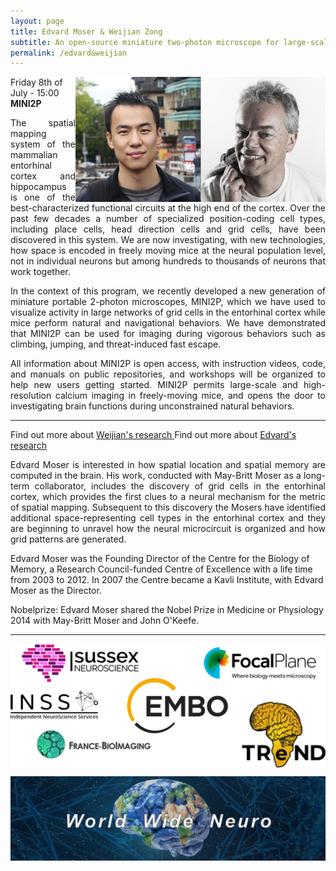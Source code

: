 ```yaml
---
layout: page
title: Edvard Moser & Weijian Zong
subtitle: An open-source miniature two-photon microscope for large-scale calcium imaging in freely moving mice
permalink: /edvard&weijian
---
```


<img align="right" width="200" src="./assets/Thumbnails/Edvard.jpg"/>
<img align="right" width="200" src="./assets/Thumbnails/Weijian.jpg"/>

Friday 8th of July - 15:00  
<strong> MINI2P </strong>



<p style='text-align: justify;'>
The spatial mapping system of the mammalian entorhinal cortex and hippocampus is one of the best-characterized functional circuits at the high end of the cortex. Over the past few decades a number of specialized position-coding cell types, including place cells, head direction cells and grid cells, have been discovered in this system. We are now investigating, with new technologies, how space is encoded in freely moving mice at the neural population level, not in individual neurons but among hundreds to thousands of neurons that work together.
</p>

<p style='text-align: justify;'>
 In the context of this program, we recently developed a new generation of miniature portable 2-photon microscopes, MINI2P, which we have used to visualize activity in large networks of grid cells in the entorhinal cortex while mice perform natural and navigational behaviors. We have demonstrated that MINI2P can be used for imaging during vigorous behaviors such as climbing, jumping, and threat-induced fast escape.
</p>

<p style='text-align: justify;'>
All information about MINI2P is open access, with instruction videos, code, and manuals on public repositories, and workshops will be organized to help new users getting started. MINI2P permits large-scale and high-resolution calcium imaging in freely-moving mice, and opens the door to investigating brain functions during unconstrained natural behaviors.
</p>

---

Find out more about <a href="https://www.ntnu.edu/employees/weijian.zong">Weijian's research </a>
Find out more about <a href="https://www.ntnu.edu/employees/edvard.moser">Edvard's research </a>

<p style='text-align: justify;'>
Edvard Moser is interested in how spatial location and spatial memory are computed in the brain. His work, conducted with May-Britt Moser as a long-term collaborator, includes the discovery of grid cells in the entorhinal cortex, which provides the first clues to a neural mechanism for the metric of spatial mapping. Subsequent to this discovery the Mosers have identified additional space-representing cell types in the entorhinal cortex and they are beginning to unravel how the neural microcircuit is organized and how grid patterns are generated.

Edvard Moser was the Founding Director of the Centre for the Biology of Memory, a Research Council-funded Centre of Excellence with a life time from 2003 to 2012. In 2007 the Centre became a Kavli Institute, with Edvard Moser as the Director.

Nobelprize: Edvard Moser shared the Nobel Prize in Medicine or Physiology 2014 with May-Britt Moser and John O'Keefe.
</p>

---

<img align="center" src="./assets/Logos/sponsors.png"/>


<img align="center"><img src="./assets/Logos/WWN.png"/>
